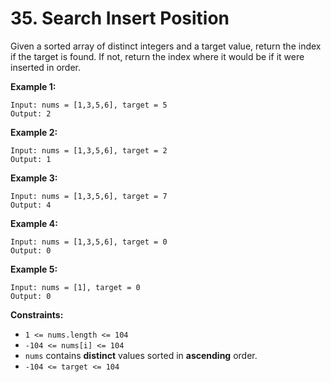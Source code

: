 # 35. Search Insert Position

Given a sorted array of distinct integers and a target value, return the index if the target is found. If not, return the index where it would be if it were inserted in order.

**Example 1:**

```
Input: nums = [1,3,5,6], target = 5
Output: 2
```

**Example 2:**

```
Input: nums = [1,3,5,6], target = 2
Output: 1
```

**Example 3:**

```
Input: nums = [1,3,5,6], target = 7
Output: 4
```

**Example 4:**

```
Input: nums = [1,3,5,6], target = 0
Output: 0
```

**Example 5:**

```
Input: nums = [1], target = 0
Output: 0
```

**Constraints:**

* `1 <= nums.length <= 104`
* `-104 <= nums[i] <= 104`
* `nums` contains **distinct** values sorted in **ascending** order.
* `-104 <= target <= 104`